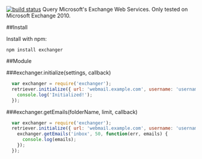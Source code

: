 [![build status](https://secure.travis-ci.org/adamghill/exchanger.png)](http://travis-ci.org/adamghill/exchanger)
Query Microsoft's Exchange Web Services. Only tested on Microsoft Exchange 2010.

##Install

Install with npm:

```
npm install exchanger
```

##Module

###exchanger.initialize(settings, callback)

``` javascript
  var exchanger = require('exchanger');
  retriever.initialize({ url: 'webmail.example.com', username: 'username', password: 'password' }, function(err) {
    console.log('Initialized!');
  });
```

###exchanger.getEmails(folderName, limit, callback)

``` javascript
  var exchanger = require('exchanger');
  retriever.initialize({ url: 'webmail.example.com', username: 'username', password: 'password' }, function(err) {
    exchanger.getEmails('inbox', 50, function(err, emails) {
      console.log(emails);
    });
  });
```